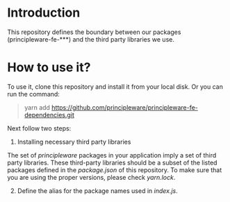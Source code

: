 # Introduction

This repository defines the boundary between our packages
(principleware-fe-***) and the third party libraries we use.

# How to use it?

To use it, clone this repository and install it from your local disk. 
Or you can run the command: 

> yarn add https://github.com/principleware/principleware-fe-dependencies.git

Next follow two steps: 

1. Installing necessary third party libraries

The set of _principleware_ packages in your application imply a set of
third party libraries. These third-party libraries should be a subset
of the listed packages defined in the *package.json* of this
repository. To make sure that you are using the proper versions,
please check *yarn.lock*.

2. Define the alias for the package names used in *index.js*.

